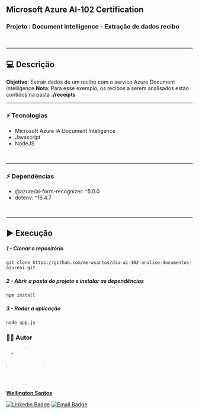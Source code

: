 ## Microsoft Azure AI-102 Certification
### Projeto : Document Intelligence - Extração de dados recibo
<br>
<hr>

## :computer: Descrição
**Objetivo**: Extrair dados de um recibo com o servico Azure Document Intelligence
**Nota**: Para esse exemplo, os recibos a serem analisados estão contidos na pasta **./receipts**
<hr>

### :zap: Tecnologias
* Microsoft Azure IA Document Inteligence
* Javascript
* NodeJS
<br>
<hr>

### :zap: Dependências
* @azure/ai-form-recognizer: ^5.0.0
* dotenv: ^16.4.7
<br>
<hr>

## :arrow_forward: Execução

##### 1 - Clonar o repositório
  `git clone https://github.com/me-wsantos/dio-ai-102-analise-documentos-azureai.git`

##### 2 - Abrir a pasta do projeto e instalar as dependências
  `npm install`

##### 3 - Rodar a aplicação
  `node app.js`
  
### :technologist: Autor
  <a href="https://github.com/me-wsantos">
   <img style="border-radius: 50%;" src="https://avatars.githubusercontent.com/u/179779189?v=4" width="100px;" alt=""/>
   <br />
   <p><b>Wellington Santos</b></sub></a> <a href="https://github.com/me-wsantos" title="GitHub"></a></p>
  
  [![Linkedin Badge](https://img.shields.io/badge/-Wellington--Santos-blue?style=flat-square&logo=Linkedin&logoColor=white&link=https://www.linkedin.com/in/wellington-lima-dos-santos-13343143/)](https://www.linkedin.com/in/-wellington-santos/)
  [![Email Badge](https://img.shields.io/badge/-me@wellington--santos.com-c14438?style=flat-square&logo=Gmail&color=11ab3a&logoColor=white&link=mailto:me@wellington-santos.com)](mailto:me@wellington-santos.com)
